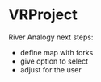 # VRProject
River Analogy
next steps:
- define map with forks
- give option to select
- adjust for the user 

